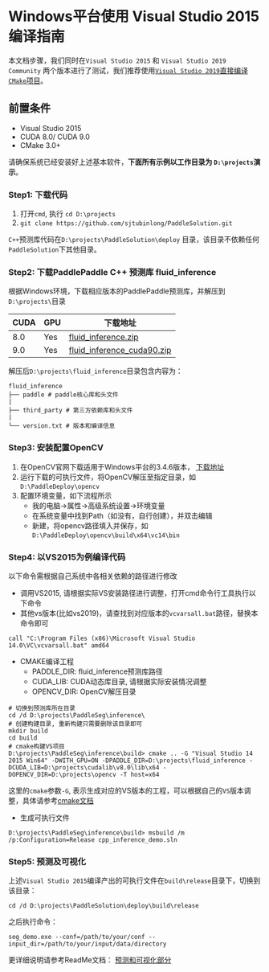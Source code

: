 # Windows平台使用 Visual Studio 2015 编译指南

本文档步骤，我们同时在`Visual Studio 2015` 和 `Visual Studio 2019 Community` 两个版本进行了测试，我们推荐使用[`Visual Studio 2019`直接编译`CMake`项目](./windows_vs2019_build.md)。


## 前置条件
* Visual Studio 2015
* CUDA 8.0/ CUDA 9.0
* CMake 3.0+

请确保系统已经安装好上述基本软件，**下面所有示例以工作目录为 `D:\projects`演示**。

### Step1: 下载代码

1. 打开`cmd`, 执行 `cd D:\projects`
2. `git clone https://github.com/sjtubinlong/PaddleSolution.git`

`C++`预测库代码在`D:\projects\PaddleSolution\deploy` 目录，该目录不依赖任何`PaddleSolution`下其他目录。


### Step2: 下载PaddlePaddle C++ 预测库 fluid_inference

根据Windows环境，下载相应版本的PaddlePaddle预测库，并解压到`D:\projects\`目录

| CUDA | GPU | 下载地址 |
|------|------|--------|
| 8.0 | Yes | [fluid_inference.zip](https://bj.bcebos.com/v1/paddleseg/fluid_inference_win.zip) |
| 9.0 | Yes | [fluid_inference_cuda90.zip](https://paddleseg.bj.bcebos.com/fluid_inference_cuda9_cudnn7.zip) |

解压后`D:\projects\fluid_inference`目录包含内容为：
```
fluid_inference
├── paddle # paddle核心库和头文件
|
├── third_party # 第三方依赖库和头文件
|
└── version.txt # 版本和编译信息
```

### Step3: 安装配置OpenCV

1. 在OpenCV官网下载适用于Windows平台的3.4.6版本， [下载地址](https://sourceforge.net/projects/opencvlibrary/files/3.4.6/opencv-3.4.6-vc14_vc15.exe/download)  
2. 运行下载的可执行文件，将OpenCV解压至指定目录，如`D:\PaddleDeploy\opencv`  
3. 配置环境变量，如下流程所示  
	- 我的电脑->属性->高级系统设置->环境变量  
    - 在系统变量中找到Path（如没有，自行创建），并双击编辑  
    - 新建，将opencv路径填入并保存，如`D:\PaddleDeploy\opencv\build\x64\vc14\bin` 

### Step4: 以VS2015为例编译代码

以下命令需根据自己系统中各相关依赖的路径进行修改

* 调用VS2015, 请根据实际VS安装路径进行调整，打开cmd命令行工具执行以下命令
* 其他vs版本(比如vs2019)，请查找到对应版本的`vcvarsall.bat`路径，替换本命令即可

```
call "C:\Program Files (x86)\Microsoft Visual Studio 14.0\VC\vcvarsall.bat" amd64
```
    
* CMAKE编译工程
    * PADDLE_DIR: fluid_inference预测库路径
    * CUDA_LIB: CUDA动态库目录, 请根据实际安装情况调整
    * OPENCV_DIR: OpenCV解压目录

```
# 切换到预测库所在目录
cd /d D:\projects\PaddleSeg\inference\
# 创建构建目录, 重新构建只需要删除该目录即可
mkdir build
cd build
# cmake构建VS项目
D:\projects\PaddleSeg\inference\build> cmake .. -G "Visual Studio 14 2015 Win64" -DWITH_GPU=ON -DPADDLE_DIR=D:\projects\fluid_inference -DCUDA_LIB=D:\projects\cudalib\v8.0\lib\x64 -DOPENCV_DIR=D:\projects\opencv -T host=x64
```

这里的`cmake`参数`-G`, 表示生成对应的VS版本的工程，可以根据自己的`VS`版本调整，具体请参考[cmake文档](https://cmake.org/cmake/help/v3.15/manual/cmake-generators.7.html)

* 生成可执行文件

```
D:\projects\PaddleSeg\inference\build> msbuild /m /p:Configuration=Release cpp_inference_demo.sln
```

### Step5: 预测及可视化

上述`Visual Studio 2015`编译产出的可执行文件在`build\release`目录下，切换到该目录：
```
cd /d D:\projects\PaddleSolution\deploy\build\release
```

之后执行命令：

```
seg_demo.exe --conf=/path/to/your/conf --input_dir=/path/to/your/input/data/directory
```

更详细说明请参考ReadMe文档： [预测和可视化部分](../README.md)

